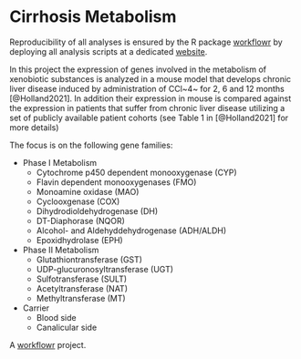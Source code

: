 # Cirrhosis Metabolism

Reproducibility of all analyses is ensured by the R package [workflowr](https://github.com/workflowr/workflowr) by deploying all analysis 
scripts at a dedicated [website](https://christianholland.github.io/cirrhosis-metabolism).

In this project the expression of genes involved in the metabolism of 
xenobiotic substances is analyzed in a mouse model that develops chronic liver 
disease induced by administration of CCl~4~ for 2, 6 and 12 months 
[@Holland2021]. In addition their expression in mouse is compared against the 
expression in patients that suffer from chronic liver disease utilizing a set of 
publicly available patient cohorts (see Table 1 in [@Holland2021] for more 
details)

The focus is on the following gene families:

* Phase I Metabolism
  + Cytochrome p450 dependent monooxygenase (CYP)
  + Flavin dependent monooxygenases (FMO)
  + Monoamine oxidase (MAO)
  + Cyclooxgenase (COX)
  + Dihydrodioldehydrogenase (DH)
  + DT-Diaphorase (NQOR)
  + Alcohol- and Aldehyddehydrogenase (ADH/ALDH)
  + Epoxidhydrolase (EPH)
* Phase II Metabolism
  + Glutathiontransferase (GST)
  + UDP-glucuronosyltransferase (UGT)
  + Sulfotransferase (SULT)
  + Acetyltransferase (NAT)
  + Methyltransferase (MT)
* Carrier
  + Blood side
  + Canalicular side

A [workflowr][] project.

[workflowr]: https://github.com/workflowr/workflowr
